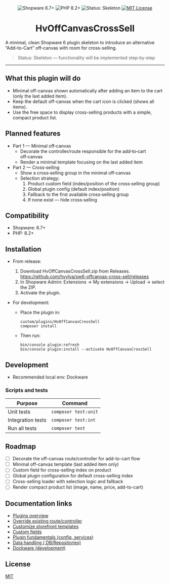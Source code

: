 <div align="center">

 <img src="https://img.shields.io/badge/Shopware-6.7%2B-0a92ff?logo=shopware" alt="Shopware 6.7+">
 <img src="https://img.shields.io/badge/PHP-8.2%2B-777bb4?logo=php" alt="PHP 8.2+">
<img src="https://img.shields.io/badge/Status-Skeleton-lightgrey" alt="Status: Skeleton">
 <a href="LICENSE"><img src="https://img.shields.io/badge/License-MIT-green.svg" alt="MIT License"></a>

</div>

<h1 align="center">HvOffCanvasCrossSell</h1>

A minimal, clean Shopware 6 plugin skeleton to introduce an alternative “Add-to-Cart” off-canvas with room for
cross-selling.

> Status: Skeleton — functionality will be implemented step‑by‑step

---

## What this plugin will do

- Minimal off-canvas shown automatically after adding an item to the cart (only the last added item).
- Keep the default off-canvas when the cart icon is clicked (shows all items).
- Use the free space to display cross-selling products with a simple, compact product list.

## Planned features

- Part 1 — Minimal off‑canvas
    - Decorate the controller/route responsible for the add‑to‑cart off‑canvas
    - Render a minimal template focusing on the last added item
- Part 2 — Cross‑selling
    - Show a cross‑selling group in the minimal off‑canvas
    - Selection strategy:
        1) Product custom field (index/position of the cross‑selling group)
        2) Global plugin config (default index/position)
        3) Fallback to the first available cross‑selling group
        4) If none exist — hide cross‑selling

## Compatibility

- Shopware: 6.7+
- PHP: 8.2+

## Installation

- From release:
    1. Download HvOffCanvasCrossSell.zip from Releases.
       https://github.com/hvylya/sw6-offcanvas-cross-sell/releases
    2. In Shopware Admin: Extensions → My extensions → Upload → select the ZIP.
    3. Activate the plugin.

- For development:
    - Place the plugin in:
      ```
      custom/plugins/HvOffCanvasCrossSell
      composer install
      ```
    - Then run:
      ```
      bin/console plugin:refresh
      bin/console plugin:install --activate HvOffCanvasCrossSell
      ```

## Development

- Recommended local env: Dockware

### Scripts and tests

| Purpose           | Command              |
|-------------------|----------------------|
| Unit tests        | `composer test:unit` |
| Integration tests | `composer test:int`  |
| Run all tests     | `composer test`      |

## Roadmap

- [ ] Decorate the off-canvas route/controller for add-to-cart flow
- [ ] Minimal off-canvas template (last added item only)
- [ ] Custom field for cross-selling index on product
- [ ] Global plugin configuration for default cross-selling index
- [ ] Cross-selling loader with selection logic and fallback
- [ ] Render compact product list (image, name, price, add-to-cart)

## Documentation links

- <a href="https://developer.shopware.com/docs/guides/plugins/plugins/">Plugins overview</a>
- <a href="https://developer.shopware.com/docs/guides/plugins/plugins/framework/store-api/override-existing-route.html#override-existing-route">
  Override existing route/controller</a>
- <a href="https://developer.shopware.com/docs/guides/plugins/plugins/storefront/customize-templates.html">Customize
  storefront templates</a>
- <a href="https://developer.shopware.com/docs/guides/plugins/plugins/framework/custom-field/">Custom fields</a>
- <a href="https://developer.shopware.com/docs/guides/plugins/plugins/plugin-fundamentals/">Plugin fundamentals (config,
  services)</a>
- <a href="https://developer.shopware.com/docs/guides/plugins/plugins/framework/data-handling/">Data handling (
  DB/Repositories)</a>
- <a href="https://docs.dockware.io/development/start-developing">Dockware (development)</a>

## License

[MIT](LICENSE)
